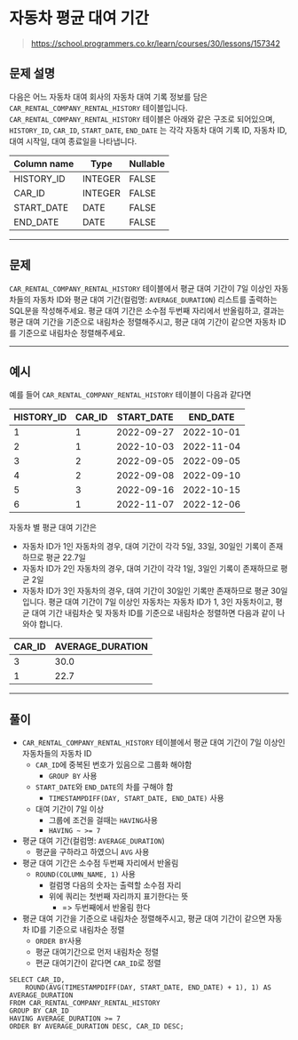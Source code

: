 # 자동차 평균 대여 기간

> https://school.programmers.co.kr/learn/courses/30/lessons/157342



## 문제 설명

다음은 어느 자동차 대여 회사의 자동차 대여 기록 정보를 담은 `CAR_RENTAL_COMPANY_RENTAL_HISTORY` 테이블입니다. `CAR_RENTAL_COMPANY_RENTAL_HISTORY` 테이블은 아래와 같은 구조로 되어있으며, `HISTORY_ID`, `CAR_ID`, `START_DATE`, `END_DATE` 는 각각 자동차 대여 기록 ID, 자동차 ID, 대여 시작일, 대여 종료일을 나타냅니다.

| Column name | Type    | Nullable |
| ----------- | ------- | -------- |
| HISTORY_ID  | INTEGER | FALSE    |
| CAR_ID      | INTEGER | FALSE    |
| START_DATE  | DATE    | FALSE    |
| END_DATE    | DATE    | FALSE    |

------



## 문제

`CAR_RENTAL_COMPANY_RENTAL_HISTORY` 테이블에서 평균 대여 기간이 7일 이상인 자동차들의 자동차 ID와 평균 대여 기간(컬럼명: `AVERAGE_DURATION`) 리스트를 출력하는 SQL문을 작성해주세요. 평균 대여 기간은 소수점 두번째 자리에서 반올림하고, 결과는 평균 대여 기간을 기준으로 내림차순 정렬해주시고, 평균 대여 기간이 같으면 자동차 ID를 기준으로 내림차순 정렬해주세요.

------



## 예시

예를 들어 `CAR_RENTAL_COMPANY_RENTAL_HISTORY` 테이블이 다음과 같다면

| HISTORY_ID | CAR_ID | START_DATE | END_DATE   |
| ---------- | ------ | ---------- | ---------- |
| 1          | 1      | 2022-09-27 | 2022-10-01 |
| 2          | 1      | 2022-10-03 | 2022-11-04 |
| 3          | 2      | 2022-09-05 | 2022-09-05 |
| 4          | 2      | 2022-09-08 | 2022-09-10 |
| 5          | 3      | 2022-09-16 | 2022-10-15 |
| 6          | 1      | 2022-11-07 | 2022-12-06 |

자동차 별 평균 대여 기간은

- 자동차 ID가 1인 자동차의 경우, 대여 기간이 각각 5일, 33일, 30일인 기록이 존재하므로 평균 22.7일
- 자동차 ID가 2인 자동차의 경우, 대여 기간이 각각 1일, 3일인 기록이 존재하므로 평균 2일
- 자동차 ID가 3인 자동차의 경우, 대여 기간이 30일인 기록만 존재하므로 평균 30일 입니다. 평균 대여 기간이 7일 이상인 자동차는 자동차 ID가 1, 3인 자동차이고, 평균 대여 기간 내림차순 및 자동차 ID를 기준으로 내림차순 정렬하면 다음과 같이 나와야 합니다.

| CAR_ID | AVERAGE_DURATION |
| ------ | ---------------- |
| 3      | 30.0             |
| 1      | 22.7             |

---



## 풀이

- `CAR_RENTAL_COMPANY_RENTAL_HISTORY` 테이블에서 평균 대여 기간이 7일 이상인 자동차들의 자동차 ID
  - `CAR_ID`에 중복된 번호가 있음으로 그룹화 해야함
    - `GROUP BY` 사용
  - `START_DATE`와 `END_DATE`의 차를 구해야 함
    - `TIMESTAMPDIFF(DAY, START_DATE, END_DATE)` 사용
  - 대여 기간이 7일 이상
    - 그룹에 조건을 걸때는 `HAVING`사용
    - `HAVING ~ >= 7`
- 평균 대여 기간(컬럼명: `AVERAGE_DURATION`)
  - 평균을 구하라고 하였으니 `AVG` 사용
- 평균 대여 기간은 소수점 두번째 자리에서 반올림
  - `ROUND(COLUMN_NAME, 1)` 사용
    - 컬럼명 다음의 숫자는 출력할 소수점 자리
    - 위에 쿼리는 첫번째 자리까지 표기한다는 뜻
      - => 두번째에서 반올림 한다
- 평균 대여 기간을 기준으로 내림차순 정렬해주시고, 평균 대여 기간이 같으면 자동차 ID를 기준으로 내림차순 정렬
  - `ORDER BY`사용
  - 평균 대여기간으로 먼저 내림차순 정렬
  - 편균 대여기간이 같다면  `CAR_ID`로 정렬

```mysql
SELECT CAR_ID, 
    ROUND(AVG(TIMESTAMPDIFF(DAY, START_DATE, END_DATE) + 1), 1) AS AVERAGE_DURATION
FROM CAR_RENTAL_COMPANY_RENTAL_HISTORY
GROUP BY CAR_ID
HAVING AVERAGE_DURATION >= 7
ORDER BY AVERAGE_DURATION DESC, CAR_ID DESC;
```

